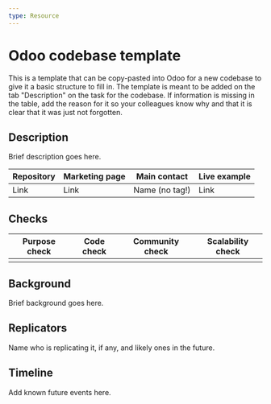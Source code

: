 ```yaml
---
type: Resource
---
```


# Odoo codebase template

This is a template that can be copy-pasted into Odoo for a new codebase to give it a basic structure to fill in. The template is meant to be added on the tab "Description" on the task for the codebase. If information is missing in the table, add the reason for it so your colleagues know why and that it is clear that it was just not forgotten.

## Description

Brief description goes here.

| Repository | Marketing page | Main contact   | Live example |
| ---------- | -------------- | -------------- | ------------ |
| Link       | Link           | Name (no tag!) | Link         |

## Checks

| Purpose check | Code check | Community check   | Scalability check |
| ------------- | ---------- | ----------------- | ------------------|
|               |            |                   |                   |

## Background

Brief background goes here.

## Replicators

Name who is replicating it, if any, and likely ones in the future.

## Timeline

Add known future events here.
